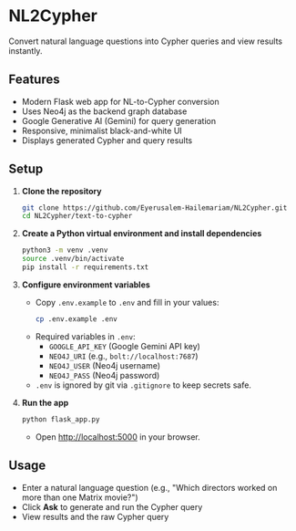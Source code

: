 # NL2Cypher

Convert natural language questions into Cypher queries and view results instantly.

## Features
- Modern Flask web app for NL-to-Cypher conversion
- Uses Neo4j as the backend graph database
- Google Generative AI (Gemini) for query generation
- Responsive, minimalist black-and-white UI
- Displays generated Cypher and query results

## Setup

1. **Clone the repository**
   ```bash
   git clone https://github.com/Eyerusalem-Hailemariam/NL2Cypher.git
   cd NL2Cypher/text-to-cypher
   ```

2. **Create a Python virtual environment and install dependencies**
   ```bash
   python3 -m venv .venv
   source .venv/bin/activate
   pip install -r requirements.txt
   ```

3. **Configure environment variables**
   - Copy `.env.example` to `.env` and fill in your values:
     ```bash
     cp .env.example .env
     ```
   - Required variables in `.env`:
     - `GOOGLE_API_KEY` (Google Gemini API key)
     - `NEO4J_URI` (e.g., `bolt://localhost:7687`)
     - `NEO4J_USER` (Neo4j username)
     - `NEO4J_PASS` (Neo4j password)
   - `.env` is ignored by git via `.gitignore` to keep secrets safe.

4. **Run the app**
   ```bash
   python flask_app.py
   ```
   - Open [http://localhost:5000](http://localhost:5000) in your browser.

## Usage
- Enter a natural language question (e.g., "Which directors worked on more than one Matrix movie?")
- Click **Ask** to generate and run the Cypher query
- View results and the raw Cypher query


